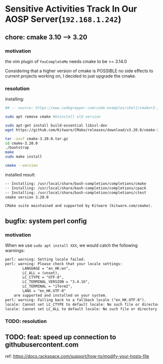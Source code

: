 # Sensitive Activities Track In Our AOSP Server(`192.168.1.242`)

## chore: cmake 3.10 --> 3.20

### motivation

the vim plugin of `YouCompleteMe` needs cmake to be >= 3.14.0

Considering that a higher version of cmake is POSSIBLE no side effects to current projects working on, I decided to just upgrade the cmake.

### resolution

installing:

```sh
## -- source: https://www.codegrepper.com/code-examples/shell/cmake+3.14+or+higher+is+required.+you+are+running+version+3.13.4 --

sudo apt remove cmake #Uninstall old version

sudo apt-get install build-essential libssl-dev
wget https://github.com/Kitware/CMake/releases/download/v3.20.0/cmake-3.20.0.tar.gz

tar -zxvf cmake-3.20.0.tar.gz
cd cmake-3.20.0
./bootstrap
make
sudo make install

cmake --version 
```

installed result:

```txt
-- Installing: /usr/local/share/bash-completion/completions/cmake
-- Installing: /usr/local/share/bash-completion/completions/cpack
-- Installing: /usr/local/share/bash-completion/completions/ctest
cmake version 3.20.0

CMake suite maintained and supported by Kitware (kitware.com/cmake).
```

<!-- ARPARA-END -->

## bugfix: system perl config

### motivation

When we use `sudo apt install XXX`, we would catch the following warnings:

```txt
perl: warning: Setting locale failed.
perl: warning: Please check that your locale settings:
        LANGUAGE = "en_HK:en",
        LC_ALL = (unset),
        LC_CTYPE = "UTF-8",
        LC_TERMINAL_VERSION = "3.4.16",
        LC_TERMINAL = "iTerm2",
        LANG = "en_HK.UTF-8"
    are supported and installed on your system.
perl: warning: Falling back to a fallback locale ("en_HK.UTF-8").
locale: Cannot set LC_CTYPE to default locale: No such file or directory
locale: Cannot set LC_ALL to default locale: No such file or directory
```

### TODO: resolution

## TODO: feat: speed up connection to githubusercontent.com


ref: https://docs.rackspace.com/support/how-to/modify-your-hosts-file

